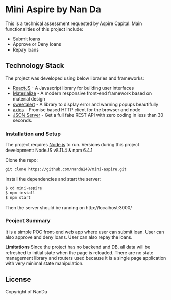 # Mini Aspire by Nan Da

This is a technical assessment requested by Aspire Capital.
Main functionalities of this project include:
  - Submit loans
  - Approve or Deny loans
  - Repay loans

## Technology Stack
The project was developed using below libraries and frameworks:
* [ReactJS](https://reactjs.org/) - A Javascript library for building user interfaces
* [Materialize](https://materializecss.com/) - A modern responsive front-end framework based on material design
* [sweetalert](https://sweetalert.js.org/) - A library to display error and warning popups beautifully
* [axios](https://github.com/axios/axios) - Promise based HTTP client for the browser and node
* [JSON Server](https://github.com/typicode/json-server) - Get a full fake REST API with zero coding in less than 30 seconds.

### Installation and Setup
The project requires [Node.js](https://nodejs.org/) to run.
Versions during this project development: NodeJS v8.11.4 & npm 6.4.1

Clone the repo:
```
git clone https://github.com/nanda248/mini-aspire.git
```

Install the dependencies and start the server:

```sh
$ cd mini-aspire
$ npm install
$ npm start
```
Then the server should be running on http://localhost:3000/

### Peoject Summary
It is a simple POC front-end web app where user can submit loan. User can also approve and deny loans. User can also repay the loans.

**Limitations**
Since the project has no backend and DB, all data will be refreshed to initial state when the page is reloaded. There are no state management library and routers used because it is a single page application with very minimal state manipulation. 

License
----
Copyright of NanDa


